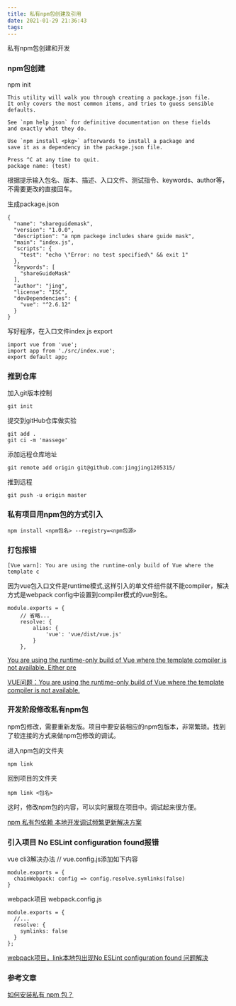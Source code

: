 ```yaml
---
title: 私有npm包创建及引用
date: 2021-01-29 21:36:43
tags:
---
```


私有npm包创建和开发

<!-- more -->
### npm包创建
npm init

```
This utility will walk you through creating a package.json file.
It only covers the most common items, and tries to guess sensible defaults.

See `npm help json` for definitive documentation on these fields
and exactly what they do.

Use `npm install <pkg>` afterwards to install a package and
save it as a dependency in the package.json file.

Press ^C at any time to quit.
package name: (test)

```
根据提示输入包名、版本、描述、入口文件、测试指令、keywords、author等，不需要更改的直接回车。

生成package.json

```
{
  "name": "shareguidemask",
  "version": "1.0.0",
  "description": "a npm packege includes share guide mask",
  "main": "index.js",
  "scripts": {
    "test": "echo \"Error: no test specified\" && exit 1"
  },
  "keywords": [
    "shareGuideMask"
  ],
  "author": "jing",
  "license": "ISC",
  "devDependencies": {
    "vue": "^2.6.12"
  }
}
```

写好程序，在入口文件index.js export

```
import vue from 'vue';
import app from './src/index.vue';
export default app;
```

### 推到仓库

加入git版本控制

```
git init
```
提交到gitHub仓库做实验

```
git add .
git ci -m 'massege'
```
添加远程仓库地址

```
git remote add origin git@github.com:jingjing1205315/
```
推到远程

```
git push -u origin master
```

### 私有项目用npm包的方式引入

```
npm install <npm包名> --registry=<npm包源>
```


### 打包报错

 ```
 [Vue warn]: You are using the runtime-only build of Vue where the template c
 ```
因为vue包入口文件是runtime模式,这样引入的单文件组件就不能compiler，解决方式是webpack config中设置到compiler模式的vue别名。

```
module.exports = {
    // 省略...
    resolve: {
        alias: {
            'vue': 'vue/dist/vue.js'
        }
    },

```
[You are using the runtime-only build of Vue where the template compiler is not available. Either pre](https://blog.csdn.net/wxl1555/article/details/83187647)


[VUE问题：You are using the runtime-only build of Vue where the template compiler is not available.
](https://www.pianshen.com/article/4406262022/)


### 开发阶段修改私有npm包

npm包修改，需要重新发版。项目中要安装相应的npm包版本，非常繁琐。找到了软连接的方式来做npm包修改的调试。

进入npm包的文件夹

```
npm link
```

回到项目的文件夹

```
npm link <包名>
```
这时，修改npm包的内容，可以实时展现在项目中。调试起来很方便。

[npm 私有包依赖 本地开发调试频繁更新解决方案](https://www.jianshu.com/p/d0c887cf730e?utm_campaign)



### 引入项目 No ESLint configuration found报错
 vue cli3解决办法 // vue.config.js添加如下内容

```
module.exports = {
  chainWebpack: config => config.resolve.symlinks(false)
}
```
webpack项目 webpack.config.js

```
module.exports = {
  //...
  resolve: {
    symlinks: false
  }
};
```

[webpack项目，link本地包出现No ESLint configuration found 问题解决](https://blog.csdn.net/qq_35261296/article/details/103990046)


### 参考文章

[如何安装私有 npm 包？](https://www.cnblogs.com/cag2050/p/10724196.html)

